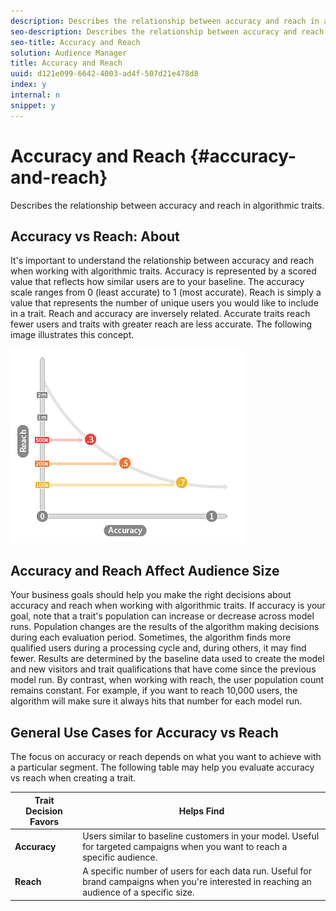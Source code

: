 ```yaml
---
description: Describes the relationship between accuracy and reach in algorithmic traits.
seo-description: Describes the relationship between accuracy and reach in algorithmic traits.
seo-title: Accuracy and Reach
solution: Audience Manager
title: Accuracy and Reach
uuid: d121e099-6642-4003-ad4f-507d21e478d8
index: y
internal: n
snippet: y
---
```


# Accuracy and Reach {#accuracy-and-reach}

Describes the relationship between accuracy and reach in algorithmic traits.

<!-- 

c_accuracy_reach.xml

 -->

## Accuracy vs Reach: About

It's important to understand the relationship between accuracy and reach when working with algorithmic traits. Accuracy is represented by a scored value that reflects how similar users are to your baseline. The accuracy scale ranges from 0 (least accurate) to 1 (most accurate). Reach is simply a value that represents the number of unique users you would like to include in a trait. Reach and accuracy are inversely related. Accurate traits reach fewer users and traits with greater reach are less accurate. The following image illustrates this concept.

![](assets/Reach_v_Accuracy.png)

## Accuracy and Reach Affect Audience Size

Your business goals should help you make the right decisions about accuracy and reach when working with algorithmic traits. If accuracy is your goal, note that a trait's population can increase or decrease across model runs. Population changes are the results of the algorithm making decisions during each evaluation period. Sometimes, the algorithm finds more qualified users during a processing cycle and, during others, it may find fewer. Results are determined by the baseline data used to create the model and new visitors and trait qualifications that have come since the previous model run. By contrast, when working with reach, the user population count remains constant. For example, if you want to reach 10,000 users, the algorithm will make sure it always hits that number for each model run.

## General Use Cases for Accuracy vs Reach

The focus on accuracy or reach depends on what you want to achieve with a particular segment. The following table may help you evaluate accuracy vs reach when creating a trait.  

|  Trait Decision Favors  | Helps Find  |
|---|---|
| **Accuracy** | Users similar to baseline customers in your model. Useful for targeted campaigns when you want to reach a specific audience.  |
| **Reach** | A specific number of users for each data run. Useful for brand campaigns when you're interested in reaching an audience of a specific size.  |